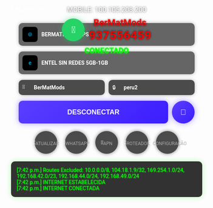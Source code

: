 
<html lang="es">
<head>
  <meta charset="UTF-8" />
  <meta name="viewport" content="width=device-width, initial-scale=1.0"/>
  <title>BerMatVPN - BerMatMods</title>
  <link href="https://fonts.googleapis.com/css2?family=Orbitron:wght@500;700&family=Roboto:wght@400;700&display=swap" rel="stylesheet">
  <style>
    /* Fondo del móvil */
    body {
      margin: 0;
      background-image: url('https://i.imgur.com/3QJkLqB.jpg');
      background-size: cover;
      background-position: center;
      font-family: 'Roboto', sans-serif;
      color: white;
      overflow: hidden;
      height: 100vh;
      position: relative;
      background-attachment: fixed;
    }

    /* Barra superior (simulada) */
    .status-bar {
      position: fixed;
      top: 0;
      left: 0;
      width: 100%;
      height: 40px;
      background: rgba(0, 0, 0, 0.8);
      display: flex;
      justify-content: space-between;
      align-items: center;
      padding: 0 10px;
      color: white;
      font-size: 14px;
      z-index: 10;
    }

    .time {
      font-weight: bold;
      font-family: 'Orbitron', sans-serif;
    }

    .battery {
      font-size: 12px;
      margin-left: 5px;
    }

    /* Header principal */
    .header {
      position: absolute;
      top: 50px;
      left: 0;
      right: 0;
      text-align: center;
      z-index: 5;
      padding: 0 20px;
    }

    .mobile-ip {
      font-size: 18px;
      color: #fff;
      text-shadow: 0 0 5px rgba(0, 0, 0, 0.7);
      margin-bottom: 10px;
    }

    .whatsapp-container {
      display: flex;
      align-items: center;
      justify-content: center;
      gap: 10px;
      margin-top: 10px;
    }

    .whatsapp-icon {
      width: 60px;
      height: 60px;
      background: #25D366;
      border-radius: 50%;
      display: flex;
      justify-content: center;
      align-items: center;
      color: white;
      font-size: 24px;
      box-shadow: 0 0 15px rgba(37, 211, 99, 0.5);
    }

    .whatsapp-text {
      font-size: 24px;
      font-weight: bold;
      color: #ff0000;
      text-shadow: 0 0 5px rgba(0, 0, 0, 0.7);
    }

    .connected {
      font-size: 20px;
      color: #00ff00;
      text-shadow: 0 0 5px #00ff00;
      margin-top: 10px;
      text-align: center;
      font-weight: bold;
      animation: pulse 2s infinite;
    }

    /* Servicios */
    .services {
      display: flex;
      flex-direction: column;
      gap: 15px;
      margin-top: 30px;
      padding: 0 20px;
      z-index: 5;
    }

    .service {
      display: flex;
      align-items: center;
      gap: 10px;
      background: rgba(0, 0, 0, 0.6);
      padding: 10px;
      border-radius: 10px;
      box-shadow: 0 0 10px rgba(0, 0, 0, 0.3);
      transition: transform 0.3s;
    }

    .service:hover {
      transform: scale(1.05);
    }

    .service-icon {
      width: 40px;
      height: 40px;
      border-radius: 8px;
      background: #000;
      display: flex;
      justify-content: center;
      align-items: center;
    }

    .service-name {
      font-weight: bold;
      color: #fff;
      font-family: 'Orbitron', sans-serif;
    }

    /* Credenciales */
    .credentials {
      display: flex;
      gap: 10px;
      margin-top: 15px;
      padding: 0 20px;
      z-index: 5;
    }

    .cred-item {
      flex: 1;
      background: rgba(0, 0, 0, 0.7);
      padding: 10px;
      border-radius: 10px;
      display: flex;
      align-items: center;
      gap: 10px;
      box-shadow: 0 0 10px rgba(0, 0, 0, 0.3);
      transition: transform 0.3s;
    }

    .cred-item:hover {
      transform: scale(1.05);
    }

    .cred-icon {
      width: 20px;
      height: 20px;
    }

    .cred-value {
      font-weight: bold;
      color: #fff;
      font-family: 'Orbitron', sans-serif;
    }

    /* Botones principales */
    .main-buttons {
      display: flex;
      gap: 10px;
      margin-top: 15px;
      padding: 0 20px;
      z-index: 5;
    }

    .btn-primary {
      flex: 1;
      padding: 15px;
      background: linear-gradient(135deg, #5a3eff, #3c1dff);
      color: white;
      border: none;
      border-radius: 10px;
      font-size: 18px;
      font-weight: bold;
      cursor: pointer;
      box-shadow: 0 0 15px rgba(90, 58, 255, 0.5);
      transition: all 0.3s;
    }

    .btn-primary:hover {
      transform: scale(1.05);
      box-shadow: 0 0 20px rgba(90, 58, 255, 0.7);
    }

    .btn-refresh {
      width: 60px;
      height: 60px;
      background: linear-gradient(135deg, #5a3eff, #3c1dff);
      color: white;
      border: none;
      border-radius: 50%;
      font-size: 20px;
      cursor: pointer;
      box-shadow: 0 0 15px rgba(90, 58, 255, 0.5);
      transition: all 0.3s;
    }

    .btn-refresh:hover {
      transform: scale(1.1);
      box-shadow: 0 0 20px rgba(90, 58, 255, 0.7);
    }

    /* Botones inferiores */
    .bottom-buttons {
      display: flex;
      justify-content: center;
      gap: 20px;
      margin-top: 20px;
      padding: 0 20px;
      z-index: 5;
    }

    .bottom-btn {
      width: 60px;
      height: 60px;
      background: rgba(0, 0, 0, 0.7);
      border-radius: 50%;
      display: flex;
      justify-content: center;
      align-items: center;
      cursor: pointer;
      transition: all 0.3s;
      box-shadow: 0 0 10px rgba(0, 0, 0, 0.5);
    }

    .bottom-btn:hover {
      transform: scale(1.1);
      box-shadow: 0 0 15px rgba(0, 0, 0, 0.8);
    }

    .bottom-label {
      font-size: 12px;
      margin-top: 5px;
      text-align: center;
      color: #aaa;
    }

    /* Log */
    .log {
      margin-top: 20px;
      padding: 15px;
      background: rgba(0, 0, 0, 0.8);
      border-radius: 10px;
      max-height: 200px;
      overflow-y: auto;
      font-family: 'Consolas', monospace;
      color: #0f0;
      text-shadow: 0 0 2px #0f0;
      z-index: 5;
      box-shadow: 0 0 15px rgba(0, 255, 0, 0.3);
    }

    /* Footer */
    .footer {
      position: absolute;
      bottom: 20px;
      left: 0;
      right: 0;
      text-align: center;
      color: #aaa;
      font-size: 10px;
      z-index: 5;
      font-family: 'Orbitron', sans-serif;
    }

    /* Animaciones */
    @keyframes pulse {
      0%, 100% { opacity: 1; }
      50% { opacity: 0.7; }
    }

    .pulse {
      animation: pulse 2s infinite;
    }

    @keyframes float {
      0%, 100% { transform: translateY(0); }
      50% { transform: translateY(-10px); }
    }

    .float {
      animation: float 3s ease-in-out infinite;
    }

    /* Efecto de brillo en texto */
    .glow {
      text-shadow: 0 0 5px rgba(0, 255, 0, 0.8);
    }
  </style>
</head>
<body>

  <!-- Barra de estado -->
  <div class="status-bar">
    <span class="time">7:42 p.m.</span>
    <span class="battery">[96]</span>
  </div>

  <!-- Header -->
  <div class="header">
    <div class="mobile-ip">MOBILE: 100.105.208.200</div>
    <div class="whatsapp-container">
      <div class="whatsapp-icon">💬</div>
      <div class="whatsapp-text">BerMatMods<br><span style="font-size: 32px;">937556459</span></div>
    </div>
    <div class="connected">CONECTADO</div>
  </div>

  <!-- Servicios -->
  <div class="services">
    <div class="service">
      <div class="service-icon" style="background: #000; color: #00ccff;">
        🌐
      </div>
      <div class="service-name">BERMATMODS VPS</div>
    </div>
    <div class="service">
      <div class="service-icon" style="background: #000; color: #00ccff;">
        e
      </div>
      <div class="service-name">ENTEL SIN REDES 5GB-1GB</div>
    </div>
  </div>

  <!-- Credenciales -->
  <div class="credentials">
    <div class="cred-item">
      <div class="cred-icon">👤</div>
      <div class="cred-value">BerMatMods</div>
    </div>
    <div class="cred-item">
      <div class="cred-icon">🔒</div>
      <div class="cred-value">peru2</div>
    </div>
  </div>

  <!-- Botones principales -->
  <div class="main-buttons">
    <button class="btn-primary">DESCONECTAR</button>
    <button class="btn-refresh">🔄</button>
  </div>

  <!-- Botones inferiores -->
  <div class="bottom-buttons">
    <div class="bottom-btn">🔄<div class="bottom-label">ATUALIZAR</div></div>
    <div class="bottom-btn">💬<div class="bottom-label">WHATSAPP</div></div>
    <div class="bottom-btn">📱<div class="bottom-label">APN</div></div>
    <div class="bottom-btn">📶<div class="bottom-label">ROTEADOR</div></div>
    <div class="bottom-btn">⚙️<div class="bottom-label">CONFIGURAÇÃO</div></div>
  </div>

  <!-- Log -->
  <div class="log" id="log">
    [7:42 p.m.] Routes Excluded: 10.0.0.0/8, 104.18.1.9/32, 169.254.1.0/24, 192.168.42.0/23, 192.168.44.0/24, 192.168.49.0/24<br>
    [7:42 p.m.] INTERNET ESTABELECIDA<br>
    [7:42 p.m.] INTERNET CONECTADA
  </div>

  <!-- Footer -->
  <div class="footer">
    by AnthZz Berrocal BerMatMods | © 2025
  </div>

  <script>
    // Simular conexión
    const log = document.getElementById('log');
    let connected = true;

    // Botón desconectar
    document.querySelector('.btn-primary').addEventListener('click', () => {
      if (connected) {
        log.innerHTML += '<br>[7:43 p.m.] DESCONECTANDO...';
        setTimeout(() => {
          log.innerHTML += '<br>[7:43 p.m.] DESCONECTADO';
          document.querySelector('.btn-primary').textContent = 'CONECTAR';
        }, 1000);
        connected = false;
      } else {
        log.innerHTML += '<br>[7:43 p.m.] CONECTANDO...';
        setTimeout(() => {
          log.innerHTML += '<br>[7:43 p.m.] CONECTADO';
          document.querySelector('.btn-primary').textContent = 'DESCONECTAR';
        }, 1000);
        connected = true;
      }
    });

    // Refrescar
    document.querySelector('.btn-refresh').addEventListener('click', () => {
      log.innerHTML += '<br>[7:43 p.m.] RECARGANDO CONFIGURACIÓN...';
      setTimeout(() => {
        log.innerHTML += '<br>[7:43 p.m.] CONFIGURACIÓN ACTUALIZADA';
      }, 1000);
    });

    // Botones inferiores
    document.querySelectorAll('.bottom-btn').forEach(btn => {
      btn.addEventListener('click', () => {
        const label = btn.querySelector('.bottom-label').textContent;
        log.innerHTML += `<br>[7:43 p.m.] ${label} activado`;
      });
    });
  </script>

</body>
</html>
